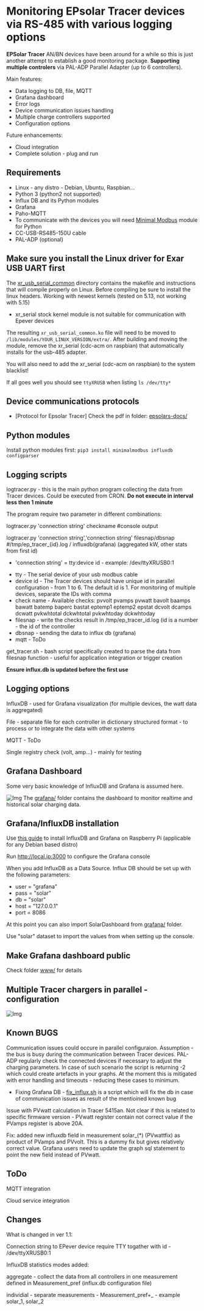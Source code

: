 Monitoring EPsolar Tracer devices via RS-485 with various logging options 
=========================================================================

**EPSolar Tracer** AN/BN devices have been around for a while so this is just another attempt to establish a good monitoring package.
**Supporting multiple controlers** via PAL-ADP Parallel Adapter (up to 6 controllers).

Main features:
* Data logging to DB, file, MQTT
* Grafana dashboard
* Error logs
* Device communication issues handling
* Multiple charge controllers supported
* Configuration options

Future enhancements:
* Cloud integration
* Complete solution - plug and run

## Requirements
- Linux - any distro - Debian, Ubuntu, Raspbian...
- Python 3 (python2 not supported)
- Influx DB and its Python modules
- Grafana
- Paho-MQTT 
- To communicate with the devices you will need [Minimal Modbus](https://minimalmodbus.readthedocs.io/en/stable/) module for Python
- CC-USB-RS485-150U cable
- PAL-ADP (optional)

Make sure you install the Linux driver for Exar USB UART first
--------------------------------------------------------------
The [xr_usb_serial_common](xr_usb_serial_common-1a/) directory contains the makefile and instructions that will compile properly on Linux. Before compiling be sure to install the linux headers.
Working with newest kernels (tested on 5.13, not working with 5.15)

* xr_serial stock kernel module is not suitable for communication with Epever devices

The resulting `xr_usb_serial_common.ko` file will need to be moved to `/lib/modules/YOUR_LINUX_VERSION/extra/`.
After building and moving the module, remove the xr_serial (cdc-acm on raspbian) that automatically installs for the usb-485 adapter.

You will also need to add the xr_serial (cdc-acm on raspbian) to the system blacklist!

If all goes well you should see `ttyXRUSB` when listing `ls /dev/tty*`

Device communications protocols
-------------------------------
* [Protocol for Epsolar Tracer] Check the pdf in folder: [epsolars-docs/](epsolars-docs/)

Python modules
--------------
Install python modules first:
`pip3 install minimalmodbus influxdb configparser`

Logging scripts
---------------
logtracer.py - this is the main python program collecting the data from Tracer devices. Could be executed from CRON. **Do not execute in interval less then 1 minute**

The program require two parameter in different combinations:

logtracer.py 'connection string' checkname  #console output
  
logtracer.py 'connection string','connection string' filesnap/dbsnap  #/tmp/ep_tracer_{id}.log / influxdb(grafana) (aggregated kW, other stats from first id)
- 'connection string' = tty:device id - example: /dev/ttyXRUSB0:1

* tty - The serial device of your usb modbus cable
* device id - The Tracer devices should have unique id in parallel configuration - from 1 to 6. The default id is 1. For monitoring of multiple devices, separate the IDs with comma 
* check name - Available checks: pvvolt pvamps pvwatt bavolt baamps bawatt batemp baperc bastat eptemp1 eptemp2 epstat dcvolt dcamps dcwatt pvkwhtotal dckwhtotal pvkwhtoday dckwhtoday
* filesnap - write the checks result in /tmp/ep_tracer_id.log (id is a number - the id of the controller
* dbsnap - sending the data to influx db (grafana)
* mqtt - ToDo

get_tracer.sh - bash script specifically created to parse the data from filesnap function - useful for application integration or trigger creation

**Ensure influx.db is updated before the first use**

Logging options
---------------
InfluxDB - used for Grafana visualization (for multiple devices, the watt data is aggregated)

File - separate file for each controller in dictionary structured format - to process or to integrate the data with other systems

MQTT - ToDo

Single registry check (volt, amp...) - mainly for testing


Grafana Dashboard
-----------------
Some very basic knowledge of InfluxDB and Grafana is assumed here.

![Img](grafana/screenshot.png)
The [grafana/](grafana/) folder contains the dashboard to monitor realtime and historical solar charging data.

## Grafana/InfluxDB installation

Use [this guide](https://simonhearne.com/2020/pi-influx-grafana/) to install InfluxDB and Grafana on Raspberry Pi (applicable for any Debian based distro)

Run http://local.ip:3000 to configure the Grafana console

When you add InfluxDB as a Data Source. Influx DB should be set up with the following parameters:

- user = "grafana"
- pass = "solar"
- db   = "solar"
- host = "127.0.0.1"
- port = 8086

At this point you can also import SolarDashboard from [grafana/](grafana/) folder.

Use "solar" dataset to import the values from when setting up the console.

## Make Grafana dashboard public

Check folder [www/](www/) for details


Multiple Tracer chargers in parallel - configuration
----------------------------------------------------
![Img](epsolars-docs/tracer_in_parallel.png)


Known BUGS
----------
Communication issues could occure in parallel configuraion. Assumption - the bus is busy during the communication between Tracer devices. PAL-ADP regularly check the connected devices if necessary to adjust the charging parameters. In case of such scenario the script is returning -2 which could create artefacts in your graphs. At the moment this is mitigated with error handling and timeouts - reducing these cases to minimum.

* Fixing Grafana DB - [fix_influx.sh](fix_influx.sh) is a script which will fix the db in case of communication issues as result of the mentioined known bug

Issue with PVwatt calculation in Tracer 5415an.
Not clear if this is related to specific firmware version - PVwatt register contain not correct value if the PVamps register is above 20A.

Fix: added new influxdb field in measurement solar_(*) (PVwattfix) as product of PVamps and PVvolt. This is a dummy fix but gives relatively correct value.
Grafana users need to update the graph sql statement to point the new field instead of PVwatt.


ToDo
----

MQTT integration

Cloud service integration

Changes
----
What is changed in ver 1.1:

Connection string to EPever device require TTY togather with id - /dev/ttyXRUSB0:1

InfluxDB statistics modes added:

aggregate - collect the data from all controllers in one measurement defined in Measurement_pref (influx.db configuration file)

individial - separate measurements -  Measurement_pref+_<id> - example solar_1, solar_2
  
